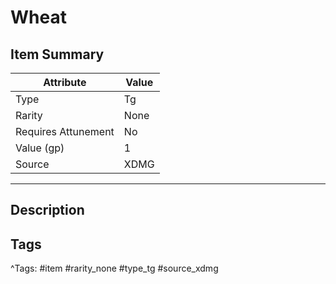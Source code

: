 # Wheat

## Item Summary

| Attribute            | Value                        |
|----------------------|------------------------------|
| Type                 | Tg |
| Rarity               | None             |
| Requires Attunement  | No                |
| Value (gp)           | 1    |
| Source               | XDMG |

---

## Description



## Tags

^Tags: #item #rarity_none #type_tg #source_xdmg